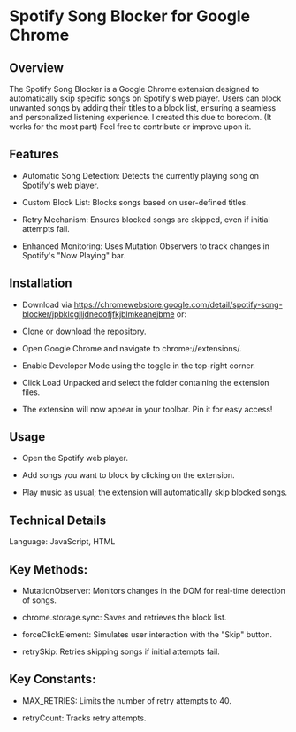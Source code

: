 # Spotify Song Blocker for Google Chrome


## Overview

The Spotify Song Blocker is a Google Chrome extension designed to automatically skip specific songs on Spotify's web player. Users can block unwanted songs by adding their titles to a block list, ensuring a seamless and personalized listening experience. I created this due to boredom. (It works for the most part) Feel free to contribute or improve upon it.


## Features

* Automatic Song Detection: Detects the currently playing song on Spotify's web player.

* Custom Block List: Blocks songs based on user-defined titles.

* Retry Mechanism: Ensures blocked songs are skipped, even if initial attempts fail.

* Enhanced Monitoring: Uses Mutation Observers to track changes in Spotify's "Now Playing" bar.


## Installation

* Download via https://chromewebstore.google.com/detail/spotify-song-blocker/jpbklcgjljdneoofjfkjblmkeanejbme or:

* Clone or download the repository.

* Open Google Chrome and navigate to chrome://extensions/.

* Enable Developer Mode using the toggle in the top-right corner.

* Click Load Unpacked and select the folder containing the extension files.

* The extension will now appear in your toolbar. Pin it for easy access!


## Usage

* Open the Spotify web player.

* Add songs you want to block by clicking on the extension.

* Play music as usual; the extension will automatically skip blocked songs.


## Technical Details

Language: JavaScript, HTML


## Key Methods:

* MutationObserver: Monitors changes in the DOM for real-time detection of songs.

* chrome.storage.sync: Saves and retrieves the block list.

* forceClickElement: Simulates user interaction with the "Skip" button.

* retrySkip: Retries skipping songs if initial attempts fail.


## Key Constants:

* MAX_RETRIES: Limits the number of retry attempts to 40.

* retryCount: Tracks retry attempts.
